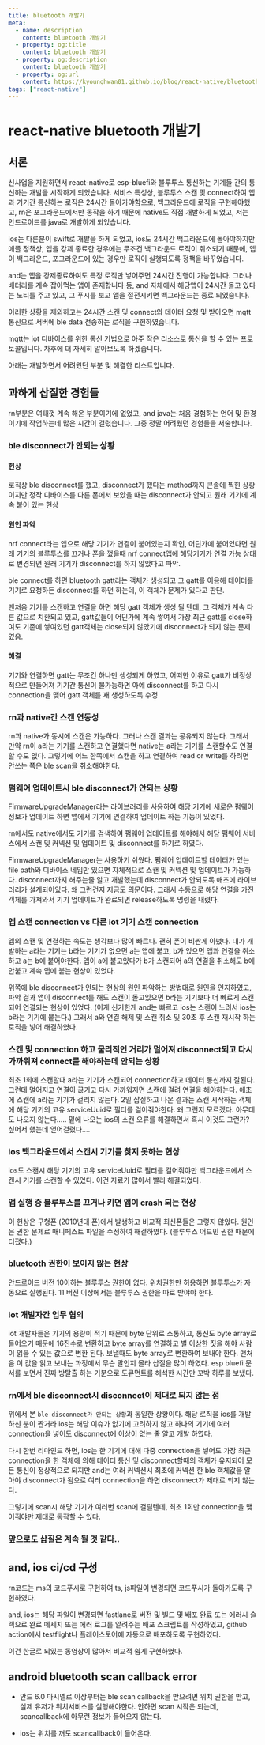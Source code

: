 ```yaml
---
title: bluetooth 개발기
meta:
  - name: description
    content: bluetooth 개발기
  - property: og:title
    content: bluetooth 개발기
  - property: og:description
    content: bluetooth 개발기
  - property: og:url
    content: https://kyounghwan01.github.io/blog/react-native/bluetooth
tags: ["react-native"]
---
```


# react-native bluetooth 개발기

## 서론

신사업을 지원하면서 react-native로 esp-bluefi와 블루투스 통신하는 기계들 간의 통신하는 개발을 시작하게 되었습니다. 서비스 특성상, 블루투스 스캔 및 connect하여 앱과 기기간 통신하는 로직은 24시간 돌아가야함으로, 백그라운드에 로직을 구현해야했고, rn은 포그라운드에서만 동작을 하기 때문에 native도 직접 개발하게 되었고, 저는 안드로이드를 java로 개발하게 되었습니다.

ios는 다른분이 swift로 개발을 하게 되었고, ios도 24시간 백그라운드에 돌아야하지만 애플 정책상, 앱을 강제 종료한 경우에는 무조건 백그라운드 로직이 취소되기 때문에, 앱이 백그라운드, 포그라운드에 있는 경우만 로직이 실행되도록 정책을 바꾸었습니다.

and는 앱을 강제종료하여도 특정 로직만 넣어주면 24시간 진행이 가능합니다. 그러나 배터리를 계속 잡아먹는 앱이 존재합니다 등, and 자체에서 해당앱이 24시간 돌고 있다는 노티를 주고 있고, 그 푸시를 보고 앱을 절전시키면 백그라운드는 종료 되었습니다.

이러한 상황을 제외하고는 24시간 스캔 및 connect와 데이터 요청 및 받아오면 mqtt 통신으로 서버에 ble data 전송하는 로직을 구현하였습니다.

mqtt는 iot 디바이스를 위한 통신 기법으로 아주 작은 리소스로 통신을 할 수 있는 프로토콜입니다. 차후에 더 자세히 알아보도록 하겠습니다.

아래는 개발하면서 어려웠던 부분 및 해결한 리스트입니다.

## 과하게 삽질한 경험들

rn부분은 여태껏 계속 해온 부분이기에 없었고, and java는 처음 경험하는 언어 및 환경이기에 작업하는데 많은 시간이 걸렸습니다. 그중 정말 어려웠던 경험들을 서술합니다.

### ble disconnect가 안되는 상황

#### 현상

로직상 ble disconnect를 했고, disconnect가 했다는 method까지 콘솔에 찍힌 상황이지만 정작 디바이스를 다른 폰에서 보았을 때는 disconnect가 안되고 원래 기기에 계속 붙어 있는 현상

#### 원인 파악

nrf connect라는 앱으로 해당 기기가 연결이 붙어있는지 확인, 어딘가에 붙어있다면 원래 기기의 블루투스를 끄거나 폰을 껐을때 nrf connect앱에 해당기기가 연결 가능 상태로 변경되면 원래 기기가 disconnect를 하지 않았다고 파악.

ble connect를 하면 bluetooth gatt라는 객체가 생성되고 그 gatt를 이용해 데이터를 기기로 요청하든 disconnect를 하던 하는데, 이 객체가 문제가 있다고 판단.

맨처음 기기를 스캔하고 연결을 하면 해당 gatt 객체가 생성 될 텐데, 그 객체가 계속 다른 값으로 치환되고 있고, gatt값들이 어딘가에 계속 쌓여서 가장 최근 gatt를 close하여도 기존에 쌓여있던 gatt객체는 close되지 않았기에 disconnect가 되지 않는 문제였음.

#### 해결

기기와 연결하면 gatt는 무조건 하나만 생성되게 하였고, 어떠한 이유로 gatt가 비정상적으로 만들어져 기기간 통신이 불가능하면 아예 disconnect를 하고 다시 connection을 맺어 gatt 객체를 재 생성하도록 수정

### rn과 native간 스캔 연동성

rn과 native가 동시에 스캔은 가능하다. 그러나 스캔 결과는 공유되지 않는다. 그래서 만약 rn이 a라는 기기를 스캔하고 연결했다면 native는 a라는 기기를 스캔할수도 연결 할 수도 없다. 그렇기에 어느 한쪽에서 스캔을 하고 연결하여 read or write를 하려면 안쓰는 쪽은 ble scan을 취소해야한다.

### 펌웨어 업데이트시 ble disconnect가 안되는 상황

FirmwareUpgradeManager라는 라이브러리를 사용하여 해당 기기에 새로운 펌웨어 정보가 업데이트 하면 앱에서 기기에 연결하여 업데이트 하는 기능이 있었다.

rn에서도 native에서도 기기를 검색하여 펌웨어 업데이트를 해야해서 해당 펌웨어 서비스에서 스캔 및 커넥션 및 업데이트 및 disconnect를 하기로 하였다.

FirmwareUpgradeManager는 사용하기 쉬웠다. 펌웨어 업데이트할 데이터가 있는 file path와 디바이스 네임만 있으면 자체적으로 스캔 및 커넥션 및 업데이트가 가능하다. disconnect까지 해주는줄 알고 개발했는데 disconnect가 안되도록 애초에 라이브러리가 설계되어있다. 왜 그런건지 지금도 의문이다. 그래서 수동으로 해당 연결을 가진 객체를 가져와서 기기 업데이트가 완료되면 release하도록 명령을 내렸다.

### 앱 스캔 connection vs 다른 iot 기기 스캔 connection

앱의 스캔 및 연결하는 속도는 생각보다 많이 빠르다. 괜히 폰이 비싼게 아녔다. 내가 개발하는 a라는 기기는 b라는 기기가 없으면 a는 앱에 붙고, b가 있으면 앱과 연결을 취소하고 a는 b에 붙어야한다. 앱이 a에 붙고있다가 b가 스캔되어 a의 연결을 취소해도 b에 안붙고 계속 앱에 붙는 현상이 있었다.

위쪽에 ble disconnect가 안되는 현상의 원인 파악하는 방법대로 원인을 인지하였고, 파악 결과 앱이 disconnect를 해도 스캔이 돌고있으면 b라는 기기보다 더 빠르게 스캔되어 연결되는 현상이 있었다. (이게 신기한게 and는 빠르고 ios는 스캔이 느려서 ios는 b라는 기기에 붙는다.) 그래서 a와 연결 해제 및 스캔 취소 및 30초 후 스캔 재시작 하는 로직을 넣어 해결하였다.

### 스캔 및 connection 하고 물리적인 거리가 멀어져 disconnect되고 다시 가까워져 connect를 해야하는데 안되는 상황

최초 1회에 스캔할때 a라는 기기가 스캔되어 connection하고 데이터 통신까지 잘된다. 그런데 멀어지고 연결이 끊기고 다시 가까워지면 스캔에 걸려 연결을 해야하는다. 애초에 스캔에 a라는 기기가 걸리지 않는다. 2일 삽질하고 나온 결과는 스캔 시작하는 객체에 해당 기기의 고유 serviceUuid로 필터를 걸어줘야한다. 왜 그런지 모르겠다. 아무데도 나오지 않는다..... 밑에 나오는 ios의 스캔 오류를 해결하면서 혹시 이것도 그런가? 싶어서 했는데 얻어걸렸다....

### ios 백그라운드에서 스캔시 기기를 찾지 못하는 현상

ios도 스캔시 해당 기기의 고유 serviceUuid로 필터를 걸어줘야만 백그라운드에서 스캔시 기기를 스캔할 수 있었다. 이건 자료가 많아서 빨리 해결되었다.

### 앱 실행 중 블루투스를 끄거나 키면 앱이 crash 되는 현상

이 현상은 구형폰 (2010년대 폰)에서 발생하고 비교적 최신폰들은 그렇지 않았다. 원인은 권한 문제로 매니페스트 파일을 수정하여 해결하였다. (블루투스 어드민 권한 때문에 터졌다.)

### bluetooth 권한이 보이지 않는 현상

안드로이드 버전 10이하는 블루투스 권한이 없다. 위치권한만 허용하면 블루투스가 자동으로 실행된다. 11 버전 이상에서는 블루투스 권한을 따로 받야야 한다.

### iot 개발자간 업무 협의

iot 개발자들은 기기의 용량이 적기 때문에 byte 단위로 소통하고, 통신도 byte array로 들어오기 때문에 16진수로 변환하고 byte array를 연결하고 별 이상한 짓을 해야 사람이 읽을 수 있는 값으로 변환 된다. 보낼때도 byte array로 변환하여 보내야 한다. 맨처음 이 값을 읽고 보내는 과정에서 무슨 말인지 몰라 삽질을 많이 하였다. esp bluefi 문서를 보면서 진짜 방탈출 하는 기분으로 도큐먼트를 해석한 시간만 꼬박 하루를 보냈다.

### rn에서 ble disconnect시 disconnect이 제대로 되지 않는 점

위에서 본 `ble disconnect가 안되는 상황`과 동일한 상황이다. 해당 로직을 ios를 개발하신 분이 짠거라 ios는 해당 이슈가 없기에 고려하지 않고 하나의 기기에 여러 connection을 넣어도 disconnect에 이상이 없는 줄 알고 개발 하였다.

다시 한번 리마인드 하면, ios는 한 기기에 대해 다중 connection을 넣어도 가장 최근 connection을 한 객체에 의해 데이터 통신 및 disconnect할때의 객체가 유지되어 모든 통신이 정상적으로 되지만 and는 여러 커넥션시 최초에 커넥션 한 ble 객체값을 알아야 disconnect가 됨으로 여러 connection을 하면 disconnect가 제대로 되지 않는다.

그렇기에 scan시 해당 기기가 여러번 scan에 걸릴텐데, 최초 1회만 connection을 맺어줘야만 제대로 동작할 수 있다.

### 앞으로도 삽질은 계속 될 것 같다..

## and, ios ci/cd 구성

rn코드는 ms의 코드푸시로 구현하여 ts, js파일이 변경되면 코드푸시가 돌아가도록 구현하였다.

and, ios는 해당 파일이 변경되면 fastlane로 버전 및 빌드 및 배포 완료 또는 에러시 슬랙으로 완료 메세지 또는 에러 로그를 알려주는 배포 스크립트를 작성하였고, github action에서 testflight나 플레이스토어에 자동으로 배포하도록 구현하였다.

이건 한글로 되있는 동영상이 많아서 비교적 쉽게 구현하였다.

## android bluetooth scan callback error

- 안드 6.0 마시멜로 이상부터는 ble scan callback을 받으려면 위치 권한을 받고, 실제 유저가 위치서비스를 실행해야한다. 안하면 scan 시작은 되는데, scancallback에 아무런 정보가 들어오지 않는다.

- ios는 위치를 꺼도 scancallback이 들어온다.



<TagLinks />

<Comment />

